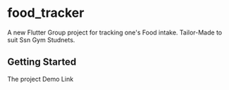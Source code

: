 # food_tracker

A new Flutter Group project for tracking one's Food intake. Tailor-Made to suit Ssn Gym Studnets. 

## Getting Started

The project Demo Link

